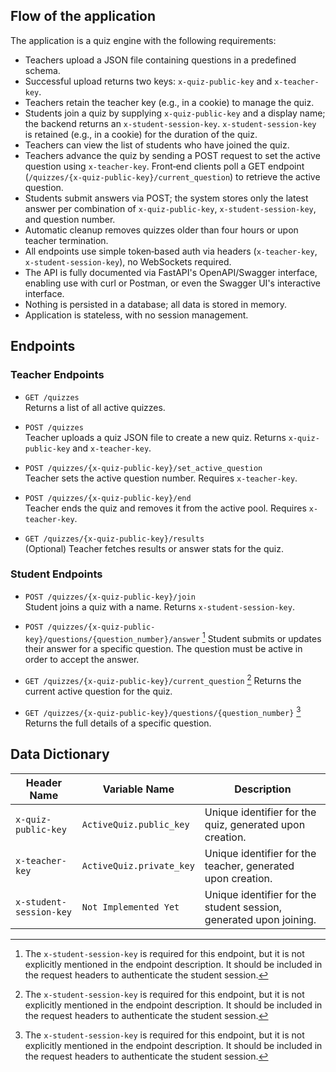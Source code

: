 ## Flow of the application

The application is a quiz engine with the following requirements:


* Teachers upload a JSON file containing questions in a predefined schema.
* Successful upload returns two keys: `x-quiz-public-key` and `x-teacher-key`.
* Teachers retain the teacher key (e.g., in a cookie) to manage the quiz.
* Students join a quiz by supplying `x-quiz-public-key` and a display name; the backend returns an `x-student-session-key`.
`x-student-session-key` is retained (e.g., in a cookie) for the duration of the quiz.
* Teachers can view the list of students who have joined the quiz.
* Teachers advance the quiz by sending a POST request to set the active question using `x-teacher-key`.
Front‑end clients poll a GET endpoint (`/quizzes/{x-quiz-public-key}/current_question`) to retrieve the active question.
* Students submit answers via POST; the system stores only the latest answer per combination of `x-quiz-public-key`, `x-student-session-key`, and question number.
* Automatic cleanup removes quizzes older than four hours or upon teacher termination.
* All endpoints use simple token‑based auth via headers (`x-teacher-key`, `x-student-session-key`), no WebSockets required.
* The API is fully documented via FastAPI's OpenAPI/Swagger interface, enabling use with curl or Postman, or even the Swagger UI's interactive interface.
* Nothing is persisted in a database; all data is stored in memory.
* Application is stateless, with no session management.


## Endpoints

### Teacher Endpoints

* `GET /quizzes`  
    Returns a list of all active quizzes.

* `POST /quizzes`  
    Teacher uploads a quiz JSON file to create a new quiz. Returns `x-quiz-public-key` and `x-teacher-key`.

* `POST /quizzes/{x-quiz-public-key}/set_active_question`  
    Teacher sets the active question number. Requires `x-teacher-key`.

* `POST /quizzes/{x-quiz-public-key}/end`  
    Teacher ends the quiz and removes it from the active pool. Requires `x-teacher-key`.

* `GET /quizzes/{x-quiz-public-key}/results`  
    (Optional) Teacher fetches results or answer stats for the quiz.

### Student Endpoints

* `POST /quizzes/{x-quiz-public-key}/join`  
    Student joins a quiz with a name. Returns `x-student-session-key`.

* `POST /quizzes/{x-quiz-public-key}/questions/{question_number}/answer` [^key-req]
    Student submits or updates their answer for a specific question. The question must be active in order to accept the answer.

* `GET /quizzes/{x-quiz-public-key}/current_question` [^key-req]
    Returns the current active question for the quiz.

* `GET /quizzes/{x-quiz-public-key}/questions/{question_number}` [^key-req]
    Returns the full details of a specific question.

[^key-req]: The `x-student-session-key` is required for this endpoint, but it is not explicitly mentioned in the endpoint description. It should be included in the request headers to authenticate the student session.


## Data Dictionary

| Header Name             | Variable Name            | Description                                                        |
| ----------------------- | ------------------------ | ------------------------------------------------------------------ |
| `x-quiz-public-key`     | `ActiveQuiz.public_key`  | Unique identifier for the quiz, generated upon creation.           |
| `x-teacher-key`         | `ActiveQuiz.private_key` | Unique identifier for the teacher, generated upon creation.        |
| `x-student-session-key` | `Not Implemented Yet`    | Unique identifier for the student session, generated upon joining. |
